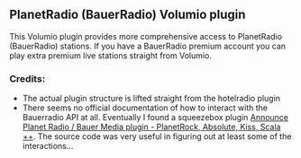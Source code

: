 ## PlanetRadio (BauerRadio) Volumio plugin

This Volumio plugin provides more comprehensive access to PlanetRadio (BauerRadio) stations. If you have a BauerRadio premium account you can play extra premium live stations straight from Volumio.


### Credits:

- The actual plugin structure is lifted straight from the hotelradio plugin
- There seems no official documentation of how to interact with the Bauerradio API at all. Eventually I found a squeezebox plugin [Announce Planet Radio / Bauer Media plugin - PlanetRock, Absolute, Kiss, Scala ++](https://forums.slimdevices.com/showthread.php?114252-Announce-Planet-Radio-Bauer-Media-plugin-PlanetRock-Absolute-Kiss-Scala). The source code was very useful in figuring out at least some of the interactions...
